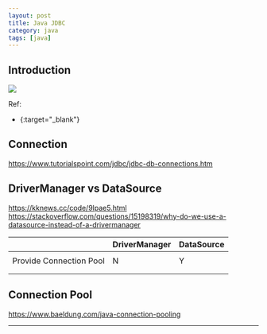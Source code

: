 ```yaml
---
layout: post
title: Java JDBC
category: java
tags: [java]
---
```


## Introduction

![](http://www.hauchenglee.com/assets/images//)

Ref:
- [](){:target="_blank"}

## Connection

https://www.tutorialspoint.com/jdbc/jdbc-db-connections.htm

## DriverManager vs DataSource

https://kknews.cc/code/9lpae5.html
https://stackoverflow.com/questions/15198319/why-do-we-use-a-datasource-instead-of-a-drivermanager

<table>
    <thead>
        <tr>
            <th></th>
            <th>DriverManager</th>
            <th>DataSource</th>
        </tr>
    </thead>
    <tbody>
        <tr>
            <td></td>
            <td></td>
            <td></td>
        </tr>
        <tr>
            <td>Provide Connection Pool</td>
            <td>N</td>
            <td>Y</td>
        </tr>
        <tr>
            <td></td>
            <td></td>
            <td></td>
        </tr>
        <tr>
            <td></td>
            <td></td>
            <td></td>
        </tr>
    </tbody>
</table>

## Connection Pool

https://www.baeldung.com/java-connection-pooling


---